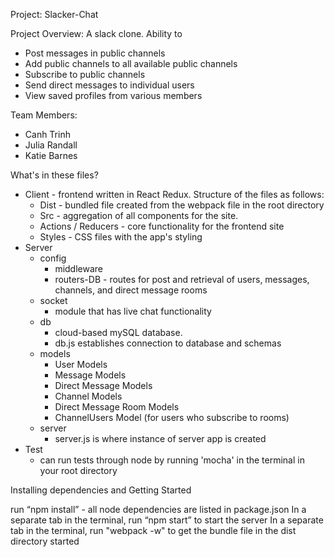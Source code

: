 Project: Slacker-Chat

Project Overview:
A slack clone. Ability to 
- Post messages in public channels
- Add public channels to all available public channels
- Subscribe to public channels
- Send direct messages to individual users
- View saved profiles from various members

Team Members:
- Canh Trinh
- Julia Randall
- Katie Barnes


What's in these files?

* Client - frontend written in React Redux. Structure of the files as follows:
     - Dist - bundled file created from the webpack file in the root directory
     - Src - aggregation of all components for the site. 
     - Actions / Reducers - core functionality for the frontend site
     - Styles - CSS files with the app's styling
* Server
     - config
          - middleware 
          - routers-DB - routes for post and retrieval of users, messages, channels, and direct message rooms
     - socket
          - module that has live chat functionality
     - db
          - cloud-based mySQL database.  
          - db.js establishes connection to database and schemas
    - models
         - User Models
         - Message Models
         - Direct Message Models
         - Channel Models
         - Direct Message Room Models
         - ChannelUsers Model (for users who subscribe to rooms)
     - server
          - server.js is where instance of server app is created
* Test
     - can run tests through node by running 'mocha' in the terminal in your root directory


Installing dependencies and Getting Started

run “npm install” - all node dependencies are listed in package.json
In a separate tab in the terminal, run “npm start” to start the server
In a separate tab in the terminal, run "webpack -w" to get the bundle file in the dist directory started